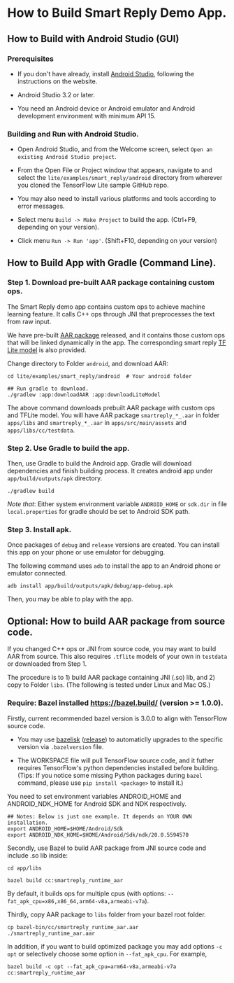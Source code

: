 # How to Build Smart Reply Demo App.

## How to Build with Android Studio (GUI)

### Prerequisites

*   If you don't have already, install
    [Android Studio](https://developer.android.com/studio/index.html), following
    the instructions on the website.

*   Android Studio 3.2 or later.

*   You need an Android device or Android emulator and Android development
    environment with minimum API 15.

### Building and Run with Android Studio.

*   Open Android Studio, and from the Welcome screen, select `Open an existing
    Android Studio project`.

*   From the Open File or Project window that appears, navigate to and select
    the `lite/examples/smart_reply/android` directory from wherever you cloned
    the TensorFlow Lite sample GitHub repo.

*   You may also need to install various platforms and tools according to error
    messages.

*   Select menu `Build -> Make Project` to build the app. (Ctrl+F9, depending on
    your version).

*   Click menu `Run -> Run 'app'`. (Shift+F10, depending on your version)

## How to Build App with Gradle (Command Line).

### Step 1. Download pre-built AAR package containing custom ops.

The Smart Reply demo app contains custom ops to achieve machine learning
feature. It calls C++ ops through JNI that preprocesses the text from raw input.

We have pre-built [AAR package](https://storage.googleapis.com/download.tensorflow.org/models/tflite/smartreply/smartreply_runtime_aar.aar)
  released, and it contains those custom ops that will be linked dynamically in
  the app. The corresponding smart reply [TF Lite model](https://storage.googleapis.com/download.tensorflow.org/models/tflite/smartreply/smartreply.tflite)
  is also provided.

Change directory to Folder `android`, and download AAR:

```
cd lite/examples/smart_reply/android  # Your android folder

## Run gradle to download.
./gradlew :app:downloadAAR :app:downloadLiteModel
```

The above command downloads prebuilt AAR package with custom ops and TFLite
  model. You will have AAR package `smartreply_*_.aar` in folder `apps/libs`
  and `smartreply_*_.aar` in `apps/src/main/assets` and `apps/libs/cc/testdata`.

### Step 2. Use Gradle to build the app.

Then, use Gradle to build the Android app. Gradle will download dependencies and
finish building process. It creates android app under `app/build/outputs/apk`
directory.

```
./gradlew build
```

*Note that*: Either system environment variable `ANDROID_HOME` or `sdk.dir` in
  file `local.properties` for gradle should be set to Android SDK path.

### Step 3. Install apk.

Once packages of `debug` and `release` versions are created. You can install
this app on your phone or use emulator for debugging.

The following command uses `adb` to install the app to an Android phone or
  emulator connected.

```
adb install app/build/outputs/apk/debug/app-debug.apk
```

Then, you may be able to play with the app.

## Optional: How to build AAR package from source code.

If you changed C++ ops or JNI from source code, you may want to build AAR from
source. This also requires `.tflite` models of your own in `testdata` or
downloaded from Step 1.

The procedure is to 1) build AAR package containing JNI (.so) lib, and 2) copy
to Folder `libs`. (The following is tested under Linux and Mac OS.)

### Require: Bazel installed https://bazel.build/ (version >= 1.0.0).

Firstly, current recommended bazel version is 3.0.0 to align with TensorFlow
source code.

-   You may use [bazelisk](https://github.com/bazelbuild/bazelisk)
    ([release](https://github.com/bazelbuild/bazelisk/releases)) to automaticlly
    upgrades to the specific version via `.bazelversion` file.

-   The WORKSPACE file will pull TensorFlow source code, and it futher requires
    TensorFlow's python dependencies installed before building. (Tips: If you
    notice some missing Python packages during `bazel` command, please use `pip
    install <package>` to install it.)

You need to set environment variables ANDROID_HOME and ANDROID_NDK_HOME for
Android SDK and NDK respectively.

```
## Notes: Below is just one example. It depends on YOUR OWN installation.
export ANDROID_HOME=$HOME/Android/Sdk
export ANDROID_NDK_HOME=$HOME/Android/Sdk/ndk/20.0.5594570
```

Secondly, use Bazel to build AAR package from JNI source code and include .so
lib inside:

```
cd app/libs

bazel build cc:smartreply_runtime_aar
```

By default, it builds ops for multiple cpus (with options: `--fat_apk_cpu=x86,x86_64,arm64-v8a,armeabi-v7a`).

Thirdly, copy AAR package to `libs` folder from your bazel root folder.

```
cp bazel-bin/cc/smartreply_runtime_aar.aar ./smartreply_runtime_aar.aar
```

In addition, if you want to build optimized package you may add options `-c opt`
or selectively choose some option in `--fat_apk_cpu`. For example,

```
bazel build -c opt --fat_apk_cpu=arm64-v8a,armeabi-v7a cc:smartreply_runtime_aar
```
